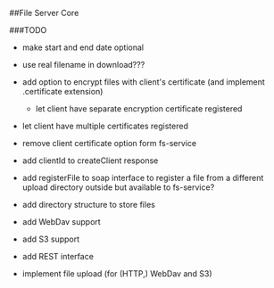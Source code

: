 ##File Server Core

###TODO
*   make start and end date optional  
*   use real filename in download???  
*   add option to encrypt files with client's certificate (and implement .certificate extension)  
    *   let client have separate encryption certificate registered  
*   let client have multiple certificates registered  
*   remove client certificate option form fs-service  
*   add clientId to createClient response  
*   add registerFile to soap interface to register a file from a different upload directory outside but available to fs-service?
*   add directory structure to store files  
*   add WebDav support  
*   add S3 support  
*   add REST interface  

*   implement file upload (for (HTTP,) WebDav and S3)